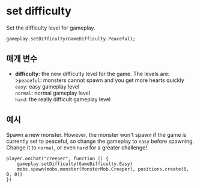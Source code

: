 # set difficulty

Set the difficulty level for gameplay.

```sig
gameplay.setDifficulty(GameDifficulty.Peaceful);
```

## 매개 변수

* **difficulty**: the new difficulty level for the game. The levels are: >`peaceful`: monsters cannot spawn and you get more hearts quickly  
    `easy`: easy gameplay level  
    `normal`: normal gameplay level  
    `hard`: the really difficult gameplay level  
    

## 예시

Spawn a new monster. However, the monster won't spawn if the game is currently set to peaceful, so change the gameplay to `easy` before spawning. Change it to `normal`, or even `hard` for a greater challenge!

```blocks
player.onChat("creeper", function () {
    gameplay.setDifficulty(GameDifficulty.Easy)
    mobs.spawn(mobs.monster(MonsterMob.Creeper), positions.create(0, 0, 0))
})
```
